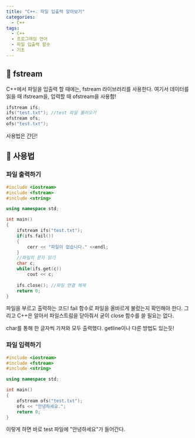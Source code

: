 ```yaml
---
title: "C++. 파일 입출력 알아보기"
categories:
  - C++
tags:
  - C++
  - 프로그래밍 언어
  - 파일 입출력 함수
  - 기초
---
```


## 🌟 fstream

C++에서 파일을 입출력 할 때에는, fstream 라이브러리를 사용한다. 여기서 데이터를 읽을 때 ifstream을, 입력할 때 ofstream을 사용함!



```c++
ifstream ifs;
ifs("test.txt"); //test 파일 불러오기
ofstream ofs;
ofs("test.txt");
```

사용법은 간단!

## 🌟 사용법

### 파일 출력하기

```c++
#include <iostream>
#include <fstream>
#include <string>

using namespace std;

int main()
{
    ifstream ifs("test.txt");
    if(ifs.fail())
    {
        cerr << "파일이 없습니다." <<endl;
    }
    //파일의 문자 읽기
    char c;
    while(ifs.get(c))
        cout << c;
    
    ifs.close(); //파일 연결 해제
    return 0;
}
```

파일을 부르고 출력하는 코드! fail 함수로 파일을 올바르게 불렀는지 확인해야 한다. 그리고 C++은 알아서 파일스트림을 닫아줘서 굳이 close 함수를 쓸 필요는 없다. 



char를 통해 한 글자씩 가져와 모두 출력했다. getline이나 다른 방법도 있는듯!



### 파일 입력하기

```c++
#include <iostream>
#include <fstream>
#include <string>

using namespace std;

int main()
{
    ofstream ofs("test.txt");
    ofs << "안녕하세요.";
    return 0;
}
```

이렇게 하면 바로 test 파일에 "안녕하세요"가 들어간다. 